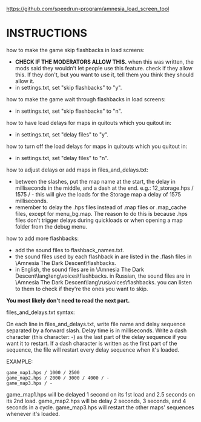 
https://github.com/speedrun-program/amnesia_load_screen_tool

# INSTRUCTIONS

how to make the game skip flashbacks in load screens:
- **CHECK IF THE MODERATORS ALLOW THIS.**
  when this was written, the mods said they wouldn't let people use this feature.
  check if they allow this. If they don't, but you want to use it, tell them you think they should allow it.
- in settings.txt, set "skip flashbacks" to "y".

how to make the game wait through flashbacks in load screens:
- in settings.txt, set "skip flashbacks" to "n".

how to have load delays for maps in quitouts which you quitout in:
- in settings.txt, set "delay files" to "y".

how to turn off the load delays for maps in quitouts which you quitout in:
- in settings.txt, set "delay files" to "n".

how to adjust delays or add maps in files_and_delays.txt:
- between the slashes, put the map name at the start, the delay in milliseconds in the middle, and a dash at the end.
  e.g.: 12_storage.hps / 1575 / -
  this will give the loads for the Storage map a delay of 1575 milliseconds.
- remember to delay the .hps files instead of .map files or .map_cache files, except for menu_bg.map.
  The reason to do this is because .hps files don't trigger delays during quickloads or when opening
  a map folder from the debug menu.

how to add more flashbacks:
- add the sound files to flashback_names.txt.
- the sound files used by each flashback in are listed in the .flash files in \Amnesia The Dark Descent\flashbacks.
- in English, the sound files are in \Amnesia The Dark Descent\lang\eng\voices\flashbacks.
  in Russian, the sound files are in \Amnesia The Dark Descent\lang\rus\voices\flashbacks.
  you can listen to them to check if they're the ones you want to skip.


**You most likely don't need to read the next part.**

files_and_delays.txt syntax:

On each line in files_and_delays.txt, write file name and delay sequence separated by a forward slash.
Delay time is in milliseconds.
Write a dash character (this character: -) as the last part of the delay sequence if you want it to restart.
If a dash character is written as the first part of the sequence, the file will restart every delay sequence
when it's loaded.

EXAMPLE:

    game_map1.hps / 1000 / 2500
    game_map2.hps / 2000 / 3000 / 4000 / -
    game_map3.hps / -

game_map1.hps will be delayed 1 second on its 1st load and 2.5 seconds on its 2nd load.
game_map2.hps will be delay 2 seconds, 3 seconds, and 4 seconds in a cycle.
game_map3.hps will restart the other maps' sequences whenever it's loaded.
